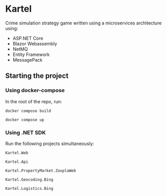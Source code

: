 # Kartel
Crime simulation strategy game written using a microservices architecture using: 
- ASP.NET Core
- Blazor Webassembly
- NetMQ
- Entity Framework
- MessagePack

## Starting the project

### Using docker-compose

In the root of the repo, run:

`docker compose build`

`docker compose up`

### Using .NET SDK

Run the following projects simultaneously:

`Kartel.Web`

`Kartel.Api`

`Kartel.PropertyMarket.ZooplaWeb`

`Kartel.Geocoding.Bing`

`Kartel.Logistics.Bing`